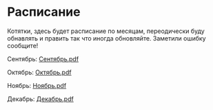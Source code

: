 # Расписание
Котятки, здесь будет расписание по месяцам, переодически буду обнавлять и править так что иногда обновляйте.
Заметили ошибку сообщите!

Сентябрь:
[Сентябрь.pdf](https://github.com/Vanchichi/timetable/files/9617901/default.pdf)

Октябрь:
[Октябрь.pdf](https://github.com/Vanchichi/timetable/files/9618885/default.pdf)


Ноябрь:
[Ноябрь.pdf](https://github.com/Vanchichi/timetable/files/9617911/default.pdf)

Декабрь:
[Декабрь.pdf](https://github.com/Vanchichi/timetable/files/9617913/default.pdf)
